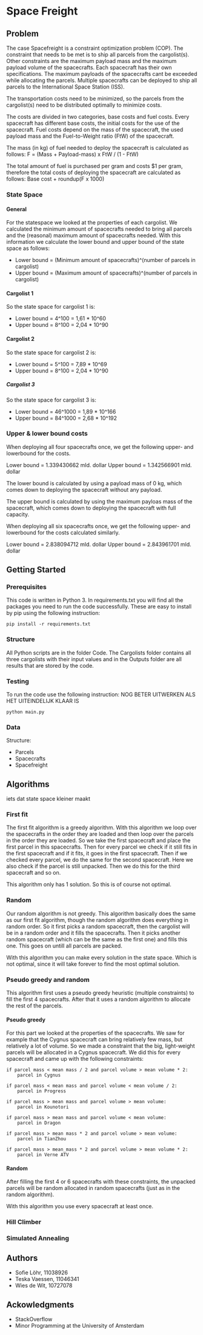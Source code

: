 # Space Freight
<!-- ## zorg dat iemand die het niet kent alles weet
documentatie heel belangrijk -->

## Problem
The case Spacefreight is a constraint optimization problem (COP). The constraint that needs to be met is to ship all parcels from the cargolist(s). Other constraints are the maximum payload mass and the maximum payload volume of the spacecrafts. Each spacecraft has their own specifications. The maximum payloads of the spacecrafts cant be exceeded while allocating the parcels. Multiple spacecrafts can be deployed to ship all parcels to the International Space Station (ISS).

The transportation costs need to be minimized, so the parcels from the cargolist(s) need to be distributed optimally to minimize costs.

The costs are divided in two categories, base costs and fuel costs. Every spacecraft has different base costs, the initial costs for the use of the spacecraft. Fuel costs depend on the mass of the spacecraft, the used payload mass and the Fuel-to-Weight ratio (FtW) of the spacecraft.

The mass (in kg) of fuel needed to deploy the spacecraft is calculated as follows:
F = (Mass + Payload-mass) x FtW / (1 - FtW)

The total amount of fuel is purchased per gram and costs $1 per gram, therefore the total costs of deploying the spacecraft are calculated as follows:
Base cost + roundup(F x 1000)

### State Space
#### General
For the statespace we looked at the properties of each cargolist. We calculated the minimum amount of spacecrafts needed to bring all parcels and the (reasonal) maximum amount of spacecrafts needed. With this information we calculate the lower bound and upper bound of the state space as follows:

+ Lower bound = (Minimum amount of spacecrafts)^(number of parcels in cargolist)
+ Upper bound = (Maximum amount of spacecrafts)^(number of parcels in cargolist)

#### Cargolist 1
So the state space for cargolist 1 is:

+ Lower bound = 4^100 = 1,61 * 10^60
+ Upper bound = 8^100 = 2,04 * 10^90

#### Cargolist 2
So the state space for cargolist 2 is:

+ Lower bound = 5^100 = 7,89 * 10^69
+ Upper bound = 8^100 = 2,04 * 10^90

##### Cargolist 3
So the state space for cargolist 3 is:

+ Lower bound = 46^1000 = 1,89 * 10^166
+ Upper bound = 84^1000 = 2,68 * 10^192

### Upper & lower bound costs
When deploying all four spacecrafts once, we get the following upper- and lowerbound for the costs.

Lower bound = 1.339430662 mld. dollar
Upper bound = 1.342566901 mld. dollar

The lower bound is calculated by using a payload mass of 0 kg, which comes down to deploying the spacecraft without any payload.

The upper bound is calculated by using the maximum payloas mass of the spacecraft, which comes down to deploying the spacecraft with full capacity.

When deploying all six spacecrafts once, we get the following upper- and lowerbound for the costs calculated similarly.

Lower bound = 2.838094712 mld. dollar
Upper bound = 2.843961701 mld. dollar

## Getting Started
### Prerequisites
This code is written in Python 3. In requirements.txt you will find all the packages you need to run the code successfully. These are easy to install by pip using the following instruction:
```
pip install -r requirements.txt
```

### Structure
All Python scripts are in the folder Code. The Cargolists folder contains all three cargolists with their input values and in the Outputs folder are all results that are stored by the code.

### Testing
To run the code use the following instruction: NOG BETER UITWERKEN ALS HET UITEINDELIJK KLAAR IS
```
python main.py
```

### Data
Structure:
+ Parcels
+ Spacecrafts
+ Spacefreight

## Algorithms
iets dat state space kleiner maakt

### First fit
The first fit algorithm is a greedy algorithm. With this algorithm we loop over the spacecrafts in the order they are loaded and then loop over the parcels in the order they are loaded. So we take the first spacecraft and place the first parcel in this spacecrafts. Then for every parcel we check if it still fits in the first spacecraft and if it fits, it goes in the first spacecraft. Then if we checked every parcel, we do the same for the second spacecraft. Here we also check if the parcel is still unpacked. Then we do this for the third spacecraft and so on.

This algorithm only has 1 solution. So this is of course not optimal.

### Random
Our random algorithm is not greedy. This algorithm basically does the same as our first fit algorithm, though the random algorithm does everything in random order. So it first picks a random spacecraft, then the cargolist will be in a random order and it fills the spacecrafts. Then it picks another random spacecraft (which can be the same as the first one) and fills this one. This goes on untill all parcels are packed.

With this algorithm you can make every solution in the state space. Which is not optimal, since it will take forever to find the most optimal solution.

### Pseudo greedy and random
This algorithm first uses a pseudo greedy heuristic (multiple constraints) to fill the first 4 spacecrafts. After that it uses a random algorithm to allocate the rest of the parcels.

#### Pseudo greedy
For this part we looked at the properties of the spacecrafts. We saw for example that the Cygnus spacecraft can bring relatively few mass, but relatively a lot of volume. So we made a constraint that the big, light-weight parcels will be allocated in a Cygnus spacecraft. We did this for every spacecraft and came up with the following constraints:
```
if parcel mass < mean mass / 2 and parcel volume > mean volume * 2:
    parcel in Cygnus

if parcel mass < mean mass and parcel volume < mean volume / 2:
    parcel in Progress

if parcel mass > mean mass and parcel volume > mean volume:
    parcel in Kounotori

if parcel mass > mean mass and parcel volume < mean volume:
    parcel in Dragon

if parcel mass > mean mass * 2 and parcel volume > mean volume:
    parcel in TianZhou

if parcel mass > mean_mass * 2 and parcel volume > mean volume * 2:
    parcel in Verne ATV
```
#### Random
After filling the first 4 or 6 spacecrafts with these constraints, the unpacked parcels will be random allocated in random spacecrafts (just as in the random algorithm).

With this algorithm you use every spacecraft at least once.

### Hill Climber


### Simulated Annealing

## Authors
+ Sofie Löhr, 11038926
+ Teska Vaessen, 11046341
+ Wies de Wit, 10727078

## Ackowledgments
+ StackOverflow
+ Minor Programming at the University of Amsterdam

<!-- Met iterative random is het gelukt om 96 parcels mee te nemen. -->

<!-- ## Exercises
Hoeft niet
### a

It is impossible to bring more than 97 parcels in the 4 spacecrafts since the total mass and volume of the parcels exceeds the sum of the payload mass and payload volume of the spacecrafts. Not bringing 2 of the heaviest parcels makes it theorethical possible to bring 97 parcels.

#### Mass & volume of all the parcels Cargolist1
mass = 15.927,9 kg
volume = 53,474 m3

#### Sum of payload mass & volume of spacecrafts
mass = 15.600 kg
volume = 50,5 m3

With the algorithms we made (greedy/random/first fit) we managed to bring 96 parcels in a reasonable runningtime.

### b

As told in exercise a you can't bring more than 97 parcels. We managed to bring 96.




constructief vs iteratief

2 verschillende algoritmes wat we hebben, tes vragen
+ first fit
+ die met de constraints -->
